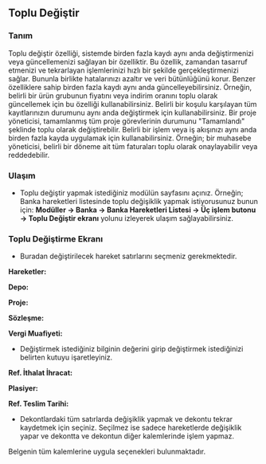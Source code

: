 
## Toplu Değiştir

### Tanım

Toplu değiştir özelliği, sistemde birden fazla kaydı aynı anda değiştirmenizi veya güncellemenizi sağlayan bir özelliktir. 
Bu özellik, zamandan tasarruf etmenizi ve tekrarlayan işlemlerinizi hızlı bir şekilde gerçekleştirmenizi sağlar. Bununla birlikte hatalarınızı azaltır ve veri bütünlüğünü korur.
Benzer özelliklere sahip birden fazla kaydı aynı anda güncelleyebilirsiniz. 
Örneğin, belirli bir ürün grubunun fiyatını veya indirim oranını toplu olarak güncellemek için bu özelliği kullanabilirsiniz.
Belirli bir koşulu karşılayan tüm kayıtlarınızın durumunu aynı anda değiştirmek için kullanabilirsiniz. Bir proje yöneticisi, tamamlanmış tüm proje görevlerinin durumunu "Tamamlandı" şeklinde toplu olarak değiştirebilir.
Belirli bir işlem veya iş akışınızı aynı anda birden fazla kayda uygulamak için kullanabilirsiniz. 
Örneğin; bir muhasebe yöneticisi, belirli bir döneme ait tüm faturaları toplu olarak onaylayabilir veya reddedebilir.

### Ulaşım 

- Toplu değiştir yapmak istediğiniz modülün sayfasını açınız. 
Örneğin; Banka hareketleri listesinde toplu değişiklik yapmak istiyorusunuz bunun için:
**Modüller -> Banka -> Banka Hareketleri Listesi -> Üç işlem butonu -> Toplu Değiştir ekranı** yolunu izleyerek ulaşım sağlayabilirsiniz.

### Toplu Değiştirme Ekranı 

* Buradan değiştirilecek hareket satırlarını seçmeniz gerekmektedir.

**Hareketler:** 

**Depo:** 

**Proje:** 

**Sözleşme:** 

**Vergi Muafiyeti:**

* Değiştirmek istediğiniz bilginin değerini girip değiştirmek istediğinizi belirten kutuyu işaretleyiniz.

**Ref. İthalat İhracat:**

**Plasiyer:**

**Ref. Teslim Tarihi:**


* Dekontlardaki tüm satırlarda değişiklik yapmak ve dekontu tekrar kaydetmek için seçiniz. 
Seçilmez ise sadece hareketlerde değişiklik yapar ve dekontta ve dekontun diğer kalemlerinde işlem yapmaz.

Belgenin tüm kalemlerine uygula seçenekleri bulunmaktadır.

